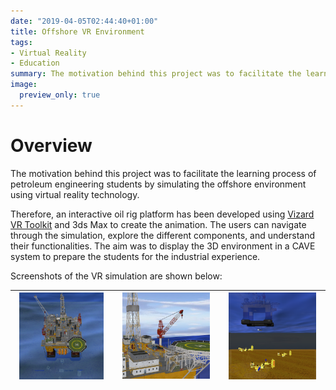 ```yaml
---
date: "2019-04-05T02:44:40+01:00"
title: Offshore VR Environment
tags:
- Virtual Reality
- Education
summary: The motivation behind this project was to facilitate the learning process of petroleum engineering students by simulating the offshore environment using virtual reality technology.
image:
  preview_only: true
---
```


# Overview
The motivation behind this project was to facilitate the learning process of petroleum engineering students by simulating the offshore environment using virtual reality technology.

Therefore, an interactive oil rig platform has been developed using [Vizard VR Toolkit](https://www.worldviz.com/vizard) and 3ds Max to create the animation. The users can navigate through the simulation, explore the different components, and understand their functionalities. The aim was to display the 3D environment in a CAVE system to prepare the students for the industrial experience.

Screenshots of the VR simulation are shown below: 

<img class="special-img-class" style="width:90%" src="offshore_top.png" /> | <img class="special-img-class" style="width:90%" src="offshore.png" /> | <img class="special-img-class" style="width:90%" src="offshore_bottom.png" />
--- | --- | ---


